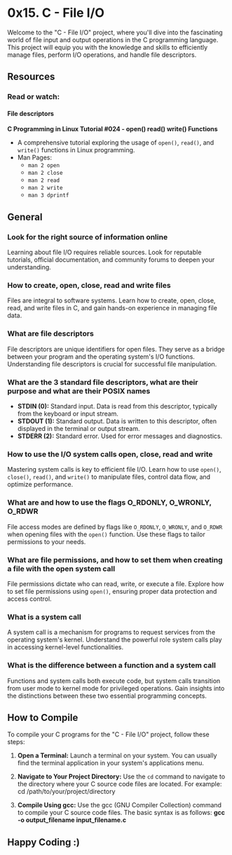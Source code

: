 # 0x15. C - File I/O

Welcome to the "C - File I/O" project, where you'll dive into the fascinating world of file input and output operations in the C programming language. This project will equip you with the knowledge and skills to efficiently manage files, perform I/O operations, and handle file descriptors.

## Resources

### Read or watch:

#### File descriptors
**C Programming in Linux Tutorial #024 - open() read() write() Functions**
- A comprehensive tutorial exploring the usage of `open()`, `read()`, and `write()` functions in Linux programming.
- Man Pages:
  - `man 2 open`
  - `man 2 close`
  - `man 2 read`
  - `man 2 write`
  - `man 3 dprintf`

## General

### Look for the right source of information online
Learning about file I/O requires reliable sources. Look for reputable tutorials, official documentation, and community forums to deepen your understanding.

### How to create, open, close, read and write files
Files are integral to software systems. Learn how to create, open, close, read, and write files in C, and gain hands-on experience in managing file data.

### What are file descriptors
File descriptors are unique identifiers for open files. They serve as a bridge between your program and the operating system's I/O functions. Understanding file descriptors is crucial for successful file manipulation.

### What are the 3 standard file descriptors, what are their purpose and what are their POSIX names
- **STDIN (0):** Standard input. Data is read from this descriptor, typically from the keyboard or input stream.
- **STDOUT (1):** Standard output. Data is written to this descriptor, often displayed in the terminal or output stream.
- **STDERR (2):** Standard error. Used for error messages and diagnostics.

### How to use the I/O system calls open, close, read and write
Mastering system calls is key to efficient file I/O. Learn how to use `open()`, `close()`, `read()`, and `write()` to manipulate files, control data flow, and optimize performance.

### What are and how to use the flags O_RDONLY, O_WRONLY, O_RDWR
File access modes are defined by flags like `O_RDONLY`, `O_WRONLY`, and `O_RDWR` when opening files with the `open()` function. Use these flags to tailor permissions to your needs.

### What are file permissions, and how to set them when creating a file with the open system call
File permissions dictate who can read, write, or execute a file. Explore how to set file permissions using `open()`, ensuring proper data protection and access control.

### What is a system call
A system call is a mechanism for programs to request services from the operating system's kernel. Understand the powerful role system calls play in accessing kernel-level functionalities.

### What is the difference between a function and a system call
Functions and system calls both execute code, but system calls transition from user mode to kernel mode for privileged operations. Gain insights into the distinctions between these two essential programming concepts.

## How to Compile

To compile your C programs for the "C - File I/O" project, follow these steps:

1. **Open a Terminal:** Launch a terminal on your system. You can usually find the terminal application in your system's applications menu.

2. **Navigate to Your Project Directory:** Use the `cd` command to navigate to the directory where your C source code files are located. For example:
   cd /path/to/your/project/directory

3. **Compile Using gcc:**  Use the gcc (GNU Compiler Collection) command to compile your C source code files. The basic syntax is as follows:
	**gcc -o output_filename input_filename.c**


## Happy Coding :)
